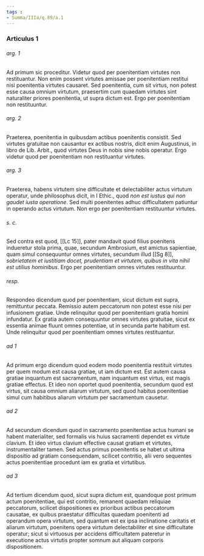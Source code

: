 ```yaml
---
tags : 
- Summa/IIIa/q.89/a.1
---
```


### Articulus 1

###### arg. 1
Ad primum sic proceditur. Videtur quod per poenitentiam virtutes non restituantur. Non enim possent virtutes amissae per poenitentiam restitui nisi poenitentia virtutes causaret. Sed poenitentia, cum sit virtus, non potest esse causa omnium virtutum, praesertim cum quaedam virtutes sint naturaliter priores poenitentia, ut supra dictum est. Ergo per poenitentiam non restituuntur.

###### arg. 2
Praeterea, poenitentia in quibusdam actibus poenitentis consistit. Sed virtutes gratuitae non causantur ex actibus nostris, dicit enim Augustinus, in libro de Lib. Arbit., quod virtutes Deus in nobis sine nobis operatur. Ergo videtur quod per poenitentiam non restituantur virtutes.

###### arg. 3
Praeterea, habens virtutem sine difficultate et delectabiliter actus virtutum operatur, unde philosophus dicit, in I Ethic., quod *non est iustus qui non gaudet iusta operatione*. Sed multi poenitentes adhuc difficultatem patiuntur in operando actus virtutum. Non ergo per poenitentiam restituuntur virtutes.

###### s. c.
Sed contra est quod, [[Lc 15]], pater mandavit quod filius poenitens indueretur stola prima, quae, secundum Ambrosium, est amictus sapientiae, quam simul consequuntur omnes virtutes, secundum illud [[Sg 8]], *sobrietatem et iustitiam docet, prudentiam et virtutem, quibus in vita nihil est utilius hominibus*. Ergo per poenitentiam omnes virtutes restituuntur.

###### resp.
Respondeo dicendum quod per poenitentiam, sicut dictum est supra, remittuntur peccata. Remissio autem peccatorum non potest esse nisi per infusionem gratiae. Unde relinquitur quod per poenitentiam gratia homini infundatur. Ex gratia autem consequuntur omnes virtutes gratuitae, sicut ex essentia animae fluunt omnes potentiae, ut in secunda parte habitum est. Unde relinquitur quod per poenitentiam omnes virtutes restituantur.

###### ad 1
Ad primum ergo dicendum quod eodem modo poenitentia restituit virtutes per quem modum est causa gratiae, ut iam dictum est. Est autem causa gratiae inquantum est sacramentum, nam inquantum est virtus, est magis gratiae effectus. Et ideo non oportet quod poenitentia, secundum quod est virtus, sit causa omnium aliarum virtutum, sed quod habitus poenitentiae simul cum habitibus aliarum virtutum per sacramentum causetur.

###### ad 2
Ad secundum dicendum quod in sacramento poenitentiae actus humani se habent materialiter, sed formalis vis huius sacramenti dependet ex virtute clavium. Et ideo virtus clavium effective causat gratiam et virtutes, instrumentaliter tamen. Sed actus primus poenitentis se habet ut ultima dispositio ad gratiam consequendam, scilicet contritio, alii vero sequentes actus poenitentiae procedunt iam ex gratia et virtutibus.

###### ad 3
Ad tertium dicendum quod, sicut supra dictum est, quandoque post primum actum poenitentiae, qui est contritio, remanent quaedam reliquiae peccatorum, scilicet dispositiones ex prioribus actibus peccatorum causatae, ex quibus praestatur difficultas quaedam poenitenti ad operandum opera virtutum, sed quantum est ex ipsa inclinatione caritatis et aliarum virtutum, poenitens opera virtutum delectabiliter et sine difficultate operatur; sicut si virtuosus per accidens difficultatem pateretur in executione actus virtutis propter somnum aut aliquam corporis dispositionem.

